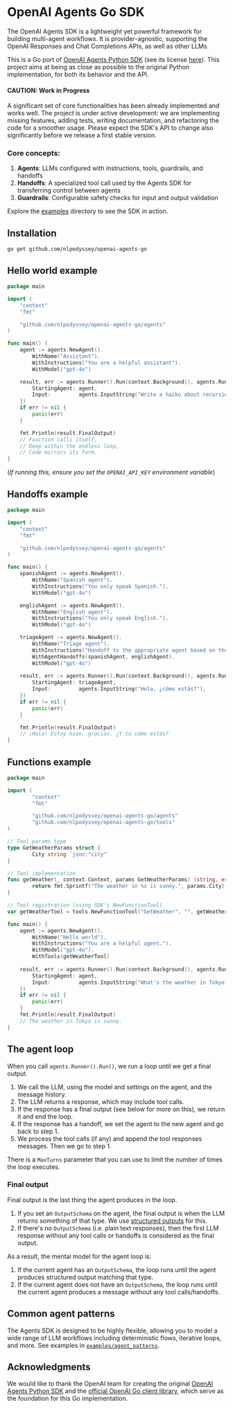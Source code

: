 # OpenAI Agents Go SDK

The OpenAI Agents SDK is a lightweight yet powerful framework for building
multi-agent workflows. It is provider-agnostic, supporting the OpenAI Responses
and Chat Completions APIs, as well as other LLMs.

This is a Go port of [OpenAI Agents Python SDK](https://openai.github.io/openai-agents-python/)
(see its license [here](https://github.com/openai/openai-agents-python/tree/main?tab=MIT-1-ov-file#readme)).
This project aims at being as close as possible to the original Python
implementation, for both its behavior and the API. 

#### CAUTION: Work in Progress

A significant set of core functionalities has been already implemented and
works well. The project is under active development: we are implementing
missing features, adding tests, writing documentation, and refactoring the
code for a smoother usage. Please expect the SDK's API to change also
significantly before we release a first stable version.

### Core concepts:

1. **Agents**: LLMs configured with instructions, tools, guardrails, and handoffs
2. **Handoffs**: A specialized tool call used by the Agents SDK for transferring control between agents
3. **Guardrails**: Configurable safety checks for input and output validation

Explore the [examples](examples) directory to see the SDK in action.

## Installation

```
go get github.com/nlpodyssey/openai-agents-go
```

## Hello world example

```go
package main

import (
	"context"
	"fmt"

	"github.com/nlpodyssey/openai-agents-go/agents"
)

func main() {
	agent := agents.NewAgent().
		WithName("Assistant").
		WithInstructions("You are a helpful assistant").
		WithModel("gpt-4o")

	result, err := agents.Runner().Run(context.Background(), agents.RunParams{
		StartingAgent: agent,
		Input:         agents.InputString("Write a haiku about recursion in programming."),
	})
	if err != nil {
		panic(err)
	}

	fmt.Println(result.FinalOutput)
	// Function calls itself,
	// Deep within the endless loop,
	// Code mirrors its form.
}
```

(_If running this, ensure you set the `OPENAI_API_KEY` environment variable_)

## Handoffs example

```go
package main

import (
	"context"
	"fmt"

	"github.com/nlpodyssey/openai-agents-go/agents"
)

func main() {
    spanishAgent := agents.NewAgent().
        WithName("Spanish agent").
        WithInstructions("You only speak Spanish.").
        WithModel("gpt-4o")

    englishAgent := agents.NewAgent().
        WithName("English agent").
        WithInstructions("You only speak English.").
        WithModel("gpt-4o")

    triageAgent := agents.NewAgent().
        WithName("Triage agent").
        WithInstructions("Handoff to the appropriate agent based on the language of the request.").
        WithAgentHandoffs(spanishAgent, englishAgent).
        WithModel("gpt-4o")
	
    result, err := agents.Runner().Run(context.Background(), agents.RunParams{
        StartingAgent: triageAgent,
        Input:         agents.InputString("Hola, ¿cómo estás?"),
    })
    if err != nil {
        panic(err)
    }

    fmt.Println(result.FinalOutput)
    // ¡Hola! Estoy bien, gracias. ¿Y tú cómo estás?
}
```

## Functions example

```go
package main

import (
        "context"
        "fmt"

        "github.com/nlpodyssey/openai-agents-go/agents"
        "github.com/nlpodyssey/openai-agents-go/tools"
)

// Tool params type
type GetWeatherParams struct {
        City string `json:"city"`
}

// Tool implementation
func getWeather(_ context.Context, params GetWeatherParams) (string, error) {
        return fmt.Sprintf("The weather in %s is sunny.", params.City), nil
}

// Tool registration (using SDK's NewFunctionTool)
var getWeatherTool = tools.NewFunctionTool("GetWeather", "", getWeather)

func main() {
	agent := agents.NewAgent().
		WithName("Hello world").
		WithInstructions("You are a helpful agent.").
		WithModel("gpt-4o").
		WithTools(getWeatherTool)
	
	result, err := agents.Runner().Run(context.Background(), agents.RunParams{
		StartingAgent: agent,
		Input:         agents.InputString("What's the weather in Tokyo?"),
	})
	if err != nil {
		panic(err)
	}
	fmt.Println(result.FinalOutput)
	// The weather in Tokyo is sunny.
}
```

## The agent loop

When you call `agents.Runner().Run()`, we run a loop until we get a final output.

1. We call the LLM, using the model and settings on the agent, and the message history.
2. The LLM returns a response, which may include tool calls.
3. If the response has a final output (see below for more on this), we return it and end the loop.
4. If the response has a handoff, we set the agent to the new agent and go back to step 1.
5. We process the tool calls (if any) and append the tool responses messages. Then we go to step 1.

There is a `MaxTurns` parameter that you can use to limit the number of times the loop executes.

### Final output

Final output is the last thing the agent produces in the loop.

1.  If you set an `OutputSchema` on the agent, the final output is when the  LLM returns something of that type. We use [structured outputs](https://platform.openai.com/docs/guides/structured-outputs) for this.
2.  If there's no `OutputSchema` (i.e. plain text responses), then the first LLM response without any tool calls or handoffs is considered as the final output.

As a result, the mental model for the agent loop is:

1. If the current agent has an `OutputSchema`, the loop runs until the agent produces structured output matching that type.
2. If the current agent does not have an `OutputSchema`, the loop runs until the current agent produces a message without any tool calls/handoffs.

## Common agent patterns

The Agents SDK is designed to be highly flexible, allowing you to model a wide
range of LLM workflows including deterministic flows, iterative loops, and more.
See examples in [`examples/agent_patterns`](examples/agent_patterns).

## Acknowledgments

We would like to thank the OpenAI team for creating the original [OpenAI Agents Python SDK](https://openai.github.io/openai-agents-python/) and the [official OpenAI Go client library](https://github.com/openai/openai-go), which serve as the foundation for this Go implementation.
